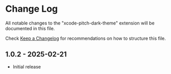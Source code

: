 # Change Log

All notable changes to the "xcode-pitch-dark-theme" extension will be documented in this file.

Check [Keep a Changelog](http://keepachangelog.com/) for recommendations on how to structure this file.

## 1.0.2 - 2025-02-21

- Initial release
